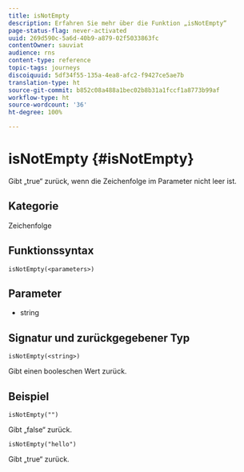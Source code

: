 ```yaml
---
title: isNotEmpty
description: Erfahren Sie mehr über die Funktion „isNotEmpty“
page-status-flag: never-activated
uuid: 269d590c-5a6d-40b9-a879-02f5033863fc
contentOwner: sauviat
audience: rns
content-type: reference
topic-tags: journeys
discoiquuid: 5df34f55-135a-4ea8-afc2-f9427ce5ae7b
translation-type: ht
source-git-commit: b852c08a488a1bec02b8b31a1fccf1a8773b99af
workflow-type: ht
source-wordcount: '36'
ht-degree: 100%

---
```



# isNotEmpty {#isNotEmpty}

Gibt „true“ zurück, wenn die Zeichenfolge im Parameter nicht leer ist.

## Kategorie

Zeichenfolge

## Funktionssyntax

`isNotEmpty(<parameters>)`

## Parameter

* string

## Signatur und zurückgegebener Typ

`isNotEmpty(<string>)`

Gibt einen booleschen Wert zurück.

## Beispiel

`isNotEmpty("")`

Gibt „false“ zurück.

`isNotEmpty("hello")`

Gibt „true“ zurück.
